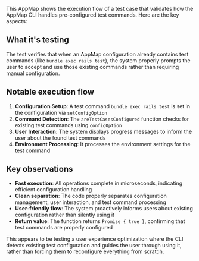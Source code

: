 This AppMap shows the execution flow of a test case that validates how the AppMap CLI handles pre-configured test commands. Here are the key aspects:

## What it's testing
The test verifies that when an AppMap configuration already contains test commands (like `bundle exec rails test`), the system properly prompts the user to accept and use those existing commands rather than requiring manual configuration.

## Notable execution flow
1. **Configuration Setup**: A test command `bundle exec rails test` is set in the configuration via `setConfigOption`
2. **Command Detection**: The `areTestCasesConfigured` function checks for existing test commands using `configOption`
3. **User Interaction**: The system displays progress messages to inform the user about the found test commands
4. **Environment Processing**: It processes the environment settings for the test command

## Key observations
- **Fast execution**: All operations complete in microseconds, indicating efficient configuration handling
- **Clean separation**: The code properly separates configuration management, user interaction, and test command processing
- **User-friendly flow**: The system proactively informs users about existing configuration rather than silently using it
- **Return value**: The function returns `Promise { true }`, confirming that test commands are properly configured

This appears to be testing a user experience optimization where the CLI detects existing test configuration and guides the user through using it, rather than forcing them to reconfigure everything from scratch.
